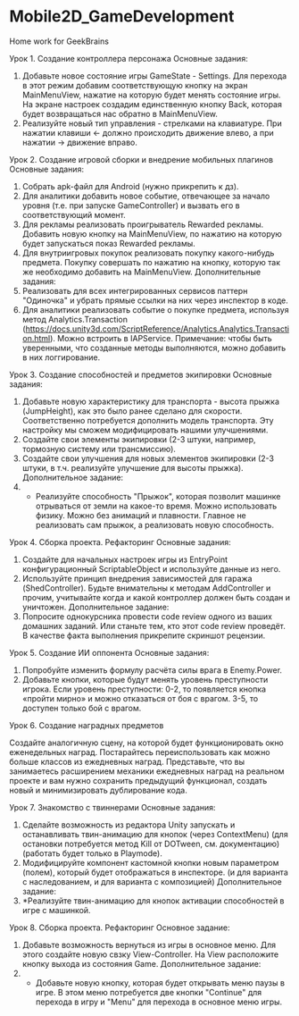 # Mobile2D_GameDevelopment
Home work for GeekBrains


Урок 1. Создание контроллера персонажа
Основные задания:
1. Добавьте новое состояние игры GameState - Settings. Для перехода в этот режим добавим соответствующую кнопку на экран MainMenuView, нажатие на которую будет менять состояние игры. На экране настроек создадим единственную кнопку Back, которая будет возвращаться нас обратно в MainMenuView.
2. Реализуйте новый тип управления - стрелками на клавиатуре. При нажатии клавиши ← должно происходить движение влево, а при нажатии → движение вправо.


Урок 2. Создание игровой сборки и внедрение мобильных плагинов
Основные задания:
1. Собрать apk-файл для Android (нужно прикрепить к дз).
2. Для аналитики добавить новое событие, отвечающее за начало уровня (т.е. при запуске GameController) и вызвать его в соответствующий момент.
3. Для рекламы реализовать проигрыватель Rewarded рекламы. Добавить новую кнопку на MainMenuView, по нажатию на которую будет запускаться показ Rewarded рекламы.
4. Для внутриигровых покупок реализовать покупку какого-нибудь предмета. Покупку совершать по нажатию на кнопку, которую так же необходимо добавить на MainMenuView.
Дополнительные задания:
1. Реализовать для всех интегрированных сервисов паттерн "Одиночка" и убрать прямые ссылки на них через инспектор в коде.
2. Для аналитики реализовать событие о покупке предмета, используя метод Analytics.Transaction
(https://docs.unity3d.com/ScriptReference/Analytics.Analytics.Transaction.html). Можно встроить в IAPService. Примечание: чтобы быть уверенными,
что созданные методы выполняются, можно добавить в них логгирование.


Урок 3. Создание способностей и предметов экипировки
Основные задания:
1. Добавьте новую характеристику для транспорта - высота прыжка (JumpHeight), как это было ранее сделано для скорости. Соответственно потребуется дополнить модель транспорта. Эту настройку мы сможем модифицировать нашими улучшениями.
2. Создайте свои элементы экипировки (2-3 штуки, например, тормозную систему или трансмиссию).
3. Создайте свои улучшения для новых элементов экипировки (2-3 штуки, в т.ч. реализуйте улучшение для высоты прыжка).
Дополнительное задание:
4. * Реализуйте способность "Прыжок", которая позволит машинке отрываться от земли на какое-то время. Можно использовать физику. Можно без анимаций и плавности. Главное не реализовать сам прыжок, а реализовать новую способность.


Урок 4. Сборка проекта. Рефакторинг
Основные задания:
1. Создайте для начальных настроек игры из EntryPoint конфигурационный ScriptableObject и используйте данные из него.
2. Используйте принцип внедрения зависимостей для гаража (ShedController). Будьте внимательны к методам AddController и прочим, учитывайте когда и какой контроллер должен быть создан и уничтожен.
Дополнительное задание:
1. Попросите однокурсника провести code review одного из ваших домашних заданий. Или станьте тем, кто этот code review проведёт. В качестве факта выполнения прикрепите скриншот рецензии.


Урок 5. Создание ИИ оппонента
Основные задания:
1. Попробуйте изменить формулу расчёта силы врага в Enemy.Power.
2. Добавьте кнопки, которые будут менять уровень преступности игрока. Если уровень преступности:
0-2, то появляется кнопка «пройти мирно» и можно отказаться от боя с врагом.
3-5, то доступен только бой с врагом.


Урок 6. Создание наградных предметов

Создайте аналогичную сцену, на которой будет функционировать окно еженедельных наград. Постарайтесь переиспользовать как можно больше классов из ежедневных наград. Представьте, что вы занимаетесь расширением механики ежедневных наград на реальном проекте и вам нужно сохранить предыдущий функционал, создать новый и минимизировать дублирование кода.


Урок 7. Знакомство с твиннерами
Основные задания:
1. Сделайте возможность из редактора Unity запускать и останавливать твин-анимацию для кнопок (через ContextMenu) (для остановки потребуется метод Kill от DOTween, см. документацию) (работать будет только в Playmode).
2. Модифицируйте компонент кастомной кнопки новым параметром (полем), который будет отображаться в инспекторе. (и для варианта с наследованием, и для варианта с композицией)
Дополнительное задание:
3. *Реализуйте твин-анимацию для кнопок активации способностей в игре с машинкой.


Урок 8. Сборка проекта. Рефакторинг
Основное задание:
1. Добавьте возможность вернуться из игры в основное меню. Для этого создайте новую свзку View-Controller. На View расположите кнопку выхода из состояния Game.
Дополнительное задание:
2. * Добавьте новую кнопку, которая будет открывать меню паузы в игре. В этом меню потребуется две кнопки "Continue" для перехода в игру и "Menu" для перехода в основное меню игры.
